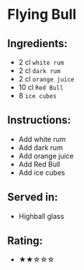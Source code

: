 # Flying Bull

## Ingredients:
- 2 cl `white rum`
- 2 cl `dark rum`
- 2 cl `orange juice`
- 10 cl `Red Bull`
- 8 `ice cubes`

## Instructions:
- Add white rum
- Add dark rum
- Add orange juice
- Add Red Bull
- Add ice cubes

## Served in:
- Highball glass

## Rating:
- ★★☆☆☆